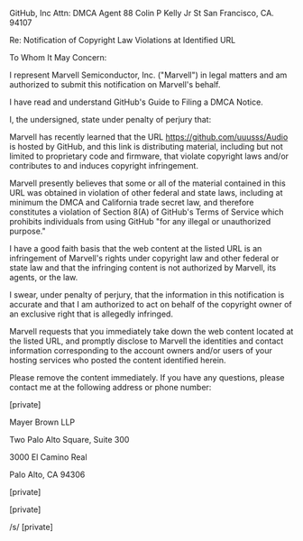 GitHub, Inc
Attn: DMCA Agent
88 Colin P Kelly Jr St
San Francisco, CA. 94107

Re: Notification of Copyright Law Violations at Identified URL

To Whom It May Concern:

I represent Marvell Semiconductor, Inc. ("Marvell") in legal matters and am authorized to submit this notification on Marvell's behalf.

I have read and understand GitHub's Guide to Filing a DMCA Notice.

I, the undersigned, state under penalty of perjury that:

Marvell has recently learned that the URL https://github.com/uuusss/Audio is hosted by GitHub, and this link is distributing material, including but not limited to proprietary code and firmware, that violate copyright laws and/or contributes to and induces copyright infringement.

Marvell presently believes that some or all of the material contained in this URL was obtained in violation of other federal and state laws, including at minimum the DMCA and California trade secret law, and therefore constitutes a violation of Section 8(A) of GitHub's Terms of Service which prohibits individuals from using GitHub "for any illegal or unauthorized purpose."

I have a good faith basis that the web content at the listed URL is an infringement of Marvell's rights under copyright law and other federal or state law and that the infringing content is not authorized by Marvell, its agents, or the law.

I swear, under penalty of perjury, that the information in this notification is accurate and that I am authorized to act on behalf of the copyright owner of an exclusive right that is allegedly infringed.

Marvell requests that you immediately take down the web content located at the listed URL, and promptly disclose to Marvell the identities and contact information corresponding to the account owners and/or users of your hosting services who posted the content identified herein.

Please remove the content immediately. If you have any questions, please contact me at the following address or phone number:

[private]

Mayer Brown LLP

Two Palo Alto Square, Suite 300

3000 El Camino Real

Palo Alto, CA 94306

[private]

[private]

/s/ [private]

